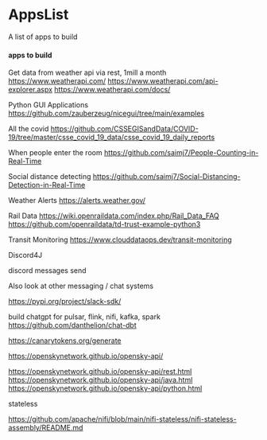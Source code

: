 # AppsList
A list of apps to build



#### apps to build

Get data from weather api via rest, 1mill a month
https://www.weatherapi.com/
https://www.weatherapi.com/api-explorer.aspx
https://www.weatherapi.com/docs/

Python GUI Applications
https://github.com/zauberzeug/nicegui/tree/main/examples

All the covid
https://github.com/CSSEGISandData/COVID-19/tree/master/csse_covid_19_data/csse_covid_19_daily_reports

When people enter the room
https://github.com/saimj7/People-Counting-in-Real-Time

Social distance detecting
https://github.com/saimj7/Social-Distancing-Detection-in-Real-Time

Weather Alerts
https://alerts.weather.gov/

Rail Data
https://wiki.openraildata.com/index.php/Rail_Data_FAQ
https://github.com/openraildata/td-trust-example-python3

Transit Monitoring
https://www.clouddataops.dev/transit-monitoring

Discord4J

discord messages send

Also look at other messaging / chat systems


https://pypi.org/project/slack-sdk/


build chatgpt for pulsar, flink, nifi, kafka, spark
https://github.com/danthelion/chat-dbt



https://canarytokens.org/generate



https://openskynetwork.github.io/opensky-api/

https://openskynetwork.github.io/opensky-api/rest.html
https://openskynetwork.github.io/opensky-api/java.html
https://openskynetwork.github.io/opensky-api/python.html



stateless

https://github.com/apache/nifi/blob/main/nifi-stateless/nifi-stateless-assembly/README.md

